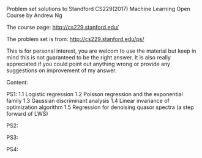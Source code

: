 Problem set solutions to Standford CS229(2017) Machine Learning Open Course by Andrew Ng

The course page: http://cs229.stanford.edu/

The problem set is from: http://cs229.stanford.edu/ps/

This is for personal interest, you are welcom to use the material but keep in mind this is not guaranteed to be the right answer. It is also really appreciated if you could point out anything wrong or provide any suggestions on improvement of my answer.

Content: 

PS1:
1.1 Logistic regression
1.2 Poisson regression and the exponential family
1.3 Gaussian discriminant analysis
1.4 Linear invariance of optimization algorithm
1.5 Regression for denoising quasor spectra (a step forward of LWS)



PS2:

PS3:

PS4: